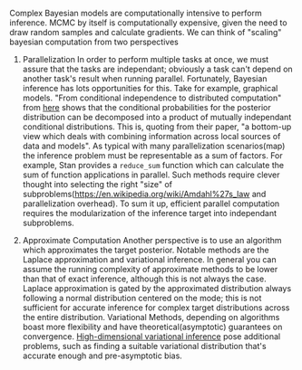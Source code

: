 Complex Bayesian models are computationally intensive to perform inference. MCMC by itself is computationally expensive, given the need to draw random samples and calculate gradients. We can think of "scaling" bayesian computation from two perspectives

1. Parallelization
	In order to perform multiple tasks at once, we must assure that the tasks are independant; obviously a task can't depend on another task's result when running parallel. Fortunately, Bayesian inference has lots opportunities for this.
	Take for example, graphical models. "From conditional independence to distributed computation" from [here](https://arxiv.org/pdf/1609.05615.pdf) shows that the conditional probabilities for the posterior distribution can be decomposed into a product of mutually independant conditional distributions. This is, quoting from their paper, "a bottom-up view which deals with combining information across local sources of data and models".
	As typical with many parallelization scenarios(map) the inference problem must be representable as a sum of factors. For example, Stan provides a `reduce_sum` function which can calculate the sum of function applications in parallel. Such methods require clever thought into selecting the right "size" of subproblems(https://en.wikipedia.org/wiki/Amdahl%27s_law and parallelization overhead).
	To sum it up, efficient parallel computation requires the modularization of the inference target into independant subproblems.
	
2. Approximate Computation
	Another perspective is to use an algorithm which approximates the target posterior. Notable methods are the Laplace approximation and variational inference. In general you can assume the running complexity of approximate methods to be lower than that of exact inference, although this is not always the case. Laplace approximation is gated by the approximated distribution always following a normal distribution centered on the mode; this is not sufficient for accurate inference for complex target distributions across the entire distribution.
	Variational Methods, depending on algorithms boast more flexibility and have theoretical(asymptotic) guarantees on convergence. [High-dimensional variational inference](https://arxiv.org/pdf/2103.01085.pdf) pose additional problems, such as finding a suitable variational distribution that's accurate enough and pre-asymptotic bias.